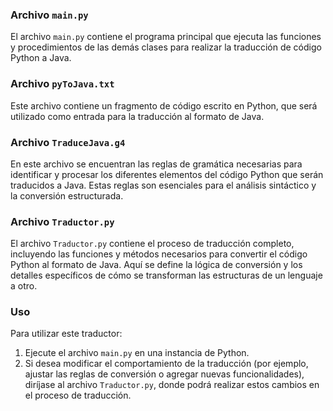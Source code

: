 ### Archivo `main.py`
El archivo `main.py` contiene el programa principal que ejecuta las funciones y procedimientos de las demás clases para realizar la traducción de código Python a Java.

### Archivo `pyToJava.txt`
Este archivo contiene un fragmento de código escrito en Python, que será utilizado como entrada para la traducción al formato de Java.

### Archivo `TraduceJava.g4`
En este archivo se encuentran las reglas de gramática necesarias para identificar y procesar los diferentes elementos del código Python que serán traducidos a Java. Estas reglas son esenciales para el análisis sintáctico y la conversión estructurada.

### Archivo `Traductor.py`
El archivo `Traductor.py` contiene el proceso de traducción completo, incluyendo las funciones y métodos necesarios para convertir el código Python al formato de Java. Aquí se define la lógica de conversión y los detalles específicos de cómo se transforman las estructuras de un lenguaje a otro.

### Uso
Para utilizar este traductor:
1. Ejecute el archivo `main.py` en una instancia de Python.
2. Si desea modificar el comportamiento de la traducción (por ejemplo, ajustar las reglas de conversión o agregar nuevas funcionalidades), diríjase al archivo `Traductor.py`, donde podrá realizar estos cambios en el proceso de traducción.

